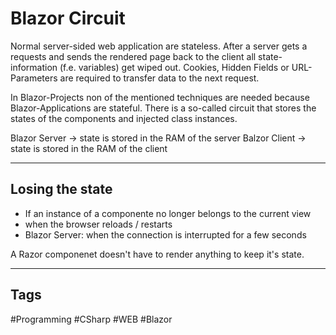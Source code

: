 # Blazor Circuit

Normal server-sided web application are stateless. After a server gets a requests and sends the rendered page back to the client all state-information (f.e. variables) get wiped out. Cookies, Hidden Fields or URL-Parameters are required to transfer data to the next request.

In Blazor-Projects non of the mentioned techniques are needed because Blazor-Applications are stateful. There is a so-called circuit that stores the states of the components and injected class instances.

Blazor Server -> state is stored in the RAM of the server
Balzor Client -> state is stored in the RAM of the client

***

## Losing the state

- If an instance of a componente no longer belongs to the current view
- when the browser reloads / restarts
- Blazor Server: when the connection is interrupted for a few seconds

A Razor componenet doesn't have to render anything to keep it's state.

***

## Tags

#Programming #CSharp #WEB #Blazor 